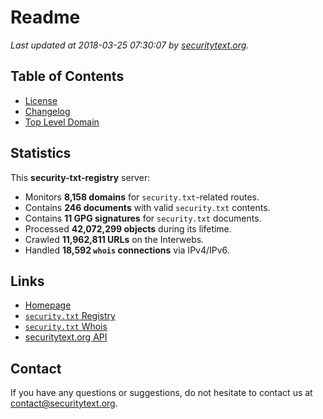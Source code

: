 # Readme

_Last updated at 2018-03-25 07:30:07 by [securitytext.org](https://securitytext.org)._

## Table of Contents

* [License](LICENSE.md)
* [Changelog](CHANGELOG.md)
* [Top Level Domain](TLD.md)

## Statistics

This **security-txt-registry** server:

* Monitors **8,158 domains** for `security.txt`-related routes.
* Contains **246 documents** with valid `security.txt` contents.
* Contains **11 GPG signatures** for `security.txt` documents.
* Processed **42,072,299 objects** during its lifetime.
* Crawled **11,962,811 URLs** on the Interwebs.
* Handled **18,592 `whois` connections** via IPv4/IPv6.

## Links

* [Homepage](https://securitytext.org)
* [`security.txt` Registry](https://registry.securitytext.org)
* [`security.txt` Whois](https://whois.securitytext.org)
* [securitytext.org API](https://registry.securitytext.org)

## Contact

If you have any questions or suggestions, do not hesitate to contact us at contact@securitytext.org.

